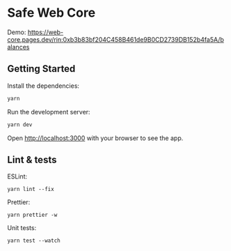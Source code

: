 # Safe Web Core

Demo: https://web-core.pages.dev/rin:0xb3b83bf204C458B461de9B0CD2739DB152b4fa5A/balances

## Getting Started

Install the dependencies:

```bash
yarn
```

Run the development server:

```bash
yarn dev
```

Open [http://localhost:3000](http://localhost:3000) with your browser to see the app.

## Lint & tests

ESLint:
```
yarn lint --fix
```

Prettier:
```
yarn prettier -w
```

Unit tests:
```
yarn test --watch
```
